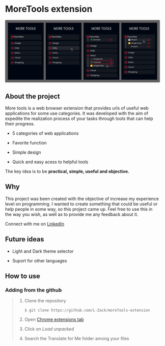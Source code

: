 # MoreTools extension

![Preview-Screens](./img/geral/moreTools_img.png)

## About the project

More tools is a web browser extension that provides urls of useful web applications for some use categories. It was developed with the aim of expedite the realization process of your tasks through tools that can help their progress.

- 5 categories of web applications

- Favorite function

- Simple design

- Quick and easy acess to helpful tools

The key idea is to be **practical, simple, useful and objective.**

## Why

This project was been created with the objective of increase my experience level on programming. I wanted to create something that could be useful or help people in some way, so this project came up.
Feel free to use this in the way you wish, as well as to provide me any feedback about it.

Connect with me on [LinkedIn](https://www.linkedin.com/in/lucas-zacarias-/)

## Future ideas

- Light and Dark theme selector

- Suport for other languages

## How to use

### Adding from the github

> 1. Clone the repository
>    
>    ```
>    $ git clone https://github.com/L-Zack/moreTools-extension
>    ```
> 
> 2. Open [Chrome extensions tab](chrome://extensions/)
> 
> 3. Click on *Load unpacked*
> 
> 4. Search the Translate for Me folder among your files
